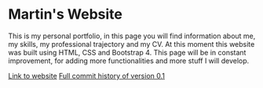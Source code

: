 # Martin's Website

This is my personal portfolio, in this page you will find information about me, my skills, my professional trajectory and my CV. At this moment this website was built using HTML, CSS and Bootstrap 4. This page will be in constant improvement, for adding more functionalities and more stuff I will develop. 

[Link to website](https://martingalvancastro.github.io/)
[Full commit history of version 0.1](https://github.com/MartinGalvanCastro/ProgramacionTecWeb/tree/main/Entrega%201)
